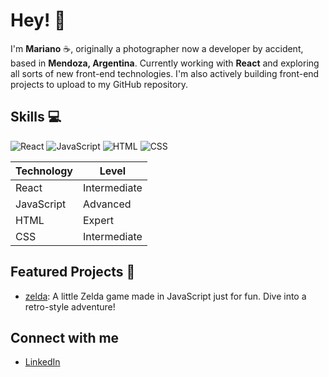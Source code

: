 # Hey! 👋

I'm **Mariano** ☕, originally a photographer now a developer by accident, based in **Mendoza, Argentina**.
Currently working with **React** <i class="fab fa-react"></i> and exploring all sorts of new front-end technologies. I'm also actively building front-end projects to upload to my GitHub repository.

## Skills 💻
![React](https://img.shields.io/badge/React-React%20js-brightgreen)
![JavaScript](https://img.shields.io/badge/JavaScript-JavaScript-yellow)
![HTML](https://img.shields.io/badge/HTML-HTML%205-orange)
![CSS](https://img.shields.io/badge/CSS-CSS%203-blue)

| Technology    | Level       |
|---------------|-------------|
| React         | Intermediate |
| JavaScript    | Advanced    |
| HTML          | Expert      |
| CSS           | Intermediate |¡

## Featured Projects 🚀  
- [zelda](https://github.com/Mariano-Ariel/zelda): A little Zelda game made in JavaScript just for fun. Dive into a retro-style adventure!

## Connect with me
- [LinkedIn](https://www.linkedin.com/in/mariano-rodriguez-dev)
